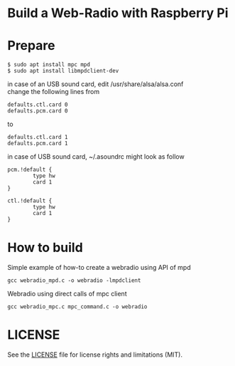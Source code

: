 # Build a Web-Radio with Raspberry Pi
# Prepare
```
$ sudo apt install mpc mpd  
$ sudo apt install libmpdclient-dev  
```
in case of an USB sound card, edit /usr/share/alsa/alsa.conf  
change the following lines from
```
defaults.ctl.card 0
defaults.pcm.card 0
```  
to
```
defaults.ctl.card 1
defaults.pcm.card 1
```
in case of USB sound card, ~/.asoundrc might look as follow
```
pcm.!default {
        type hw
        card 1
}

ctl.!default {
        type hw
        card 1
}
```

# How to build
Simple example of how-to create a webradio using API of mpd
```
gcc webradio_mpd.c -o webradio -lmpdclient
```
Webradio using direct calls of mpc client
```
gcc webradio_mpc.c mpc_command.c -o webradio
```
# LICENSE

See the [LICENSE](../LICENSE.md) file for license rights and limitations (MIT).
